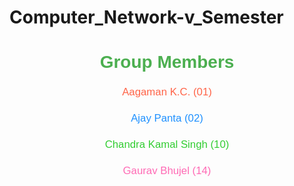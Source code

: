 # Computer_Network-v_Semester <br/>

<h1 align="center" style="color: #4CAF50; font-family: Arial, sans-serif;">Group Members</h1>

<div align="center" style="font-size: 1.2em; font-family: Arial, sans-serif; line-height: 1.5;">

<p><a href="https://github.com/AagamanKc" style="color: #ff6347; text-decoration: none;">Aagaman K.C. (01)</a></p>

<p><a href="https://github.com/Ajaypanta10" style="color: #1e90ff; text-decoration: none;">Ajay Panta (02)</a></p>

<p><a href="https://github.com/chandrakamalsingh007" style="color: #32cd32; text-decoration: none;">Chandra Kamal Singh (10)</a></p>

<p><a href="https://github.com/gauravbhujel07" style="color: #ff69b4; text-decoration: none;">Gaurav Bhujel (14)</a></p>

</div>

